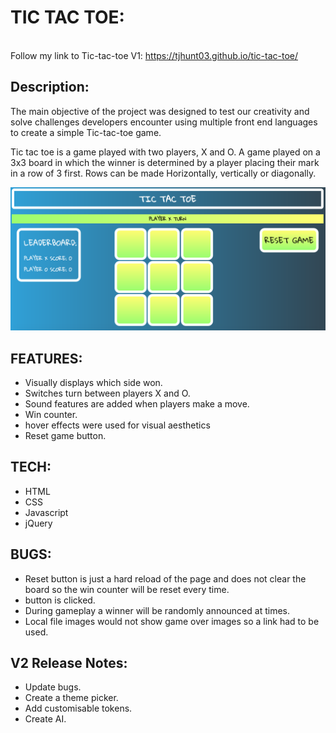# TIC TAC TOE:
<br>Follow my link to Tic-tac-toe V1: https://tjhunt03.github.io/tic-tac-toe/


## Description:

The main objective of the project was designed to test our creativity and solve challenges  developers encounter using multiple front end languages to create a simple Tic-tac-toe game.

Tic tac toe is a game played with two players, X and O. A game played on a 3x3 board in which the winner is determined by a player placing their mark in a row of 3 first. Rows can be made Horizontally, vertically or diagonally.



![Screenshot](/images/tictactoe.png)

## FEATURES:
 * Visually displays which side won.
 * Switches turn between players X and O.
 * Sound features are added when players make a move.
 * Win counter.
 * hover effects were used for visual aesthetics
 * Reset game button.

## TECH:
 * HTML
 * CSS
 * Javascript
 * jQuery

## BUGS:
* Reset button is just a hard reload of the page and does not clear the board so the win counter will be reset every time.
 * button is clicked.
 * During gameplay a winner will be randomly announced at times.
 * Local file images would not show game over images so a link had to be used.


## V2 Release Notes:
* Update bugs.
* Create a theme picker.
* Add customisable tokens.
* Create AI.
